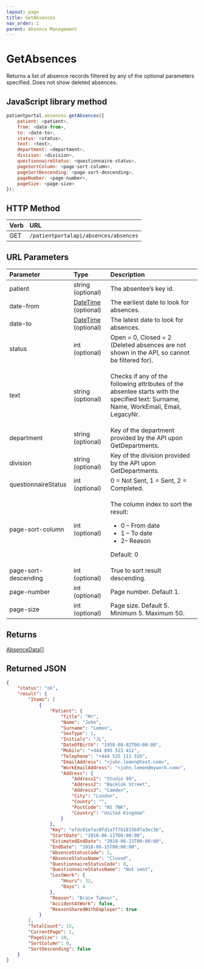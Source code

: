 ```yaml
---
layout: page
title: GetAbsences
nav_order: 1
parent: Absence Management
---
```


# GetAbsences
Returns a list of absence records filtered by any of the optional parameters specified. Does not show deleted absences.

## JavaScript library method

```javascript
patientportal.absences.getAbsences({
    patient: <patient>,
    from: <date-from>,
    to: <date-to>,
    status: <status>,
    text: <text>,
    department: <department>,
    division: <division>,
    questionnaireStatus: <questionnaire-status>,
    pageSortColumn: <page-sort-column>,
    pageSortDescending: <page-sort-descending>,
    pageNumber: <page-number>,
    pageSize: <page-size>
});
```

## HTTP Method

| Verb | URL                                               |
|:-----|:--------------------------------------------------|
| GET | `/patientportalapi/absences/absences` |

## URL Parameters

<table>
    <thead>
        <tr>
            <th style="text-align: left">Parameter</th>
            <th style="text-align: left">Type</th>
            <th style="text-align: left">Description</th>
        </tr>
    </thead>
    <tbody>
        <tr>
            <td>patient</td>
            <td>string (optional)</td>
            <td>The absentee’s key id.</td>
        </tr>
        <tr>
            <td>date-from</td>
            <td><a href="../objects-and-data-types/datetime">DateTime</a> (optional)</td>
            <td>The earliest date to look for absences.</td>
        </tr>
        <tr>
            <td>date-to</td>
            <td><a href="../objects-and-data-types/datetime">DateTime</a> (optional)</td>
            <td>The latest date to look for absences.</td>
        </tr>
        <tr>
            <td>status</td>
            <td>int (optional)</td>
            <td>Open = 0, Closed = 2 (Deleted absences are not shown in the API, so cannot be filtered for).</td>
        </tr>
        <tr>
            <td>text</td>
            <td>string (optional)</td>
            <td>
                <p>Checks if any of the following attributes of the absentee starts with the specified text: Surname,
                    Name, WorkEmail, Email, LegacyNr.</p>
            </td>
        </tr>
        <tr>
            <td>department</td>
            <td>string (optional)</td>
            <td>Key of the department provided by the API upon GetDepartments.</td>
        </tr>
        <tr>
            <td>division</td>
            <td>string (optional)</td>
            <td>Key of the division provided by the API upon GetDepartments.</td>
        </tr>
        <tr>
            <td>questionnaireStatus</td>
            <td>int (optional)</td>
            <td>0 = Not Sent, 1 = Sent, 2 = Completed.</td>
        </tr>
        <tr>
            <td>page-sort-column</td>
            <td>int (optional)</td>
            <td>
                <p>The column index to sort the result:</p>
                <ul>
                    <li>0 – From date</li>
                    <li>1 – To date</li>
                    <li>2– Reason</li>
                </ul>
                <p>Default: 0</p>
            </td>
        </tr>
        <tr>
            <td>page-sort-descending</td>
            <td>int (optional)</td>
            <td>True to sort result descending.</td>
        </tr>
        <tr>
            <td>page-number</td>
            <td>int (optional)</td>
            <td>Page number. Default 1.</td>
        </tr>
        <tr>
            <td>page-size</td>
            <td>int (optional)</td>
            <td>Page size. Default 5. Minimum 5. Maximum 50.</td>
        </tr>
    </tbody>
</table>

## Returns

[AbsenceData](../objects-and-data-types/absencedata)[]

## Returned JSON

```json
{
    "status": "ok",
    "result": {
        "Items": [
            {
                "Patient": {
                    "Title": "Mr",
                    "Name": "John",
                    "Surname": "Lemon",
                    "SexType": 1,
                    "Initials": "JL",
                    "DateOfBirth": "1958-08-02T00:00:00",
                    "Mobile": "+444 895 523 411",
                    "Telephone": "+444 525 111 555",
                    "EmailAddress": "<john.lemon@test.com>",
                    "WorkEmailAddress": "<john.lemon@mywork.com>",
                    "Address": {
                        "Address1": "Studio 99",
                        "Address2": "Backlok Street",
                        "Address3": "Camden",
                        "City": "London",
                        "County": "",
                        "PostCode": "N1 7NK",
                        "Country": "United Kingdom"
                    }
                },
                "Key": "efdc81efac0fd1a7f7b1833697a3ec3b",
                "StartDate": "2018-06-11T00:00:00",
                "EstimatedEndDate": "2018-06-15T00:00:00",
                "EndDate": "2018-06-15T00:00:00",
                "AbsenceStatusCode": 2,
                "AbsenceStatusName": "Closed",
                "QuestionnaireStatusCode": 0,
                "QuestionnaireStatusName": "Not sent",
                "LostWork": {
                    "Hours": 32,
                    "Days": 4
                },
                "Reason": "Brain Tumour",
                "AccidentAtWork": false,
                "ReasonSharedWithEmployer": true
            }
        ],
        "TotalCount": 15,
        "CurrentPage": 1,
        "PageSize": 10,
        "SortColumn": 0,
        "SortDescending": false
    }
}
```
